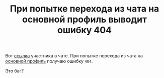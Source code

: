 ﻿---
title: "При попытке перехода из чата на основной профиль выводит ошибку 404"
se.owner.user_id: 337540
se.owner.display_name: "Victor VosMottor"
se.owner.link: "https://ru.meta.stackoverflow.com/users/337540/victor-vosmottor"
se.link: "https://ru.meta.stackoverflow.com/questions/10612/%d0%9f%d1%80%d0%b8-%d0%bf%d0%be%d0%bf%d1%8b%d1%82%d0%ba%d0%b5-%d0%bf%d0%b5%d1%80%d0%b5%d1%85%d0%be%d0%b4%d0%b0-%d0%b8%d0%b7-%d1%87%d0%b0%d1%82%d0%b0-%d0%bd%d0%b0-%d0%be%d1%81%d0%bd%d0%be%d0%b2%d0%bd%d0%be%d0%b9-%d0%bf%d1%80%d0%be%d1%84%d0%b8%d0%bb%d1%8c-%d0%b2%d1%8b%d0%b2%d0%be%d0%b4%d0%b8%d1%82-%d0%be%d1%88%d0%b8%d0%b1%d0%ba%d1%83-404"
se.question_id: 10612
se.post_type: question
---
<p>Вот <a href="https://chat.stackexchange.com/users/223633/-says-to-hell-monica">ссылка</a> участника в чате. При попытке перехода из чата на <a href="https://ru.stackoverflow.com/users/212578/says-to-hell-monica">основной профиль</a> получаю ошибку <code>404</code>.</p>
<p>Это баг?</p>
